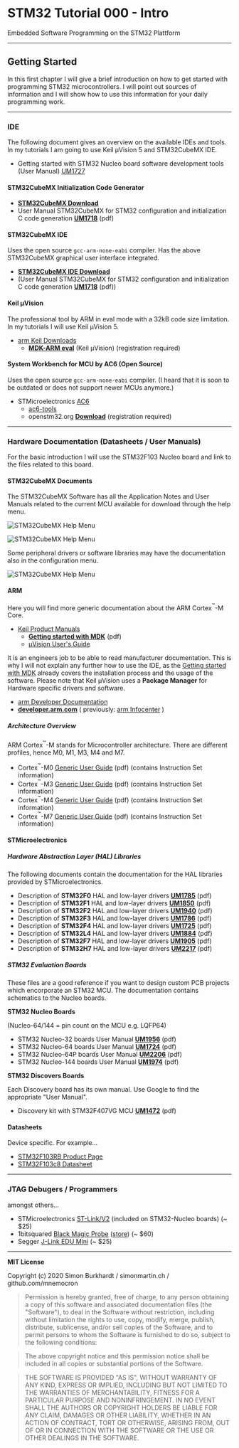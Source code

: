 # STM32 Tutorial 000 - Intro

Embedded Software Programming on the STM32 Plattform

---

## Getting Started

In this first chapter I will give a brief introduction on how to get started with programming STM32 microcontrollers.
I will point out sources of information and I will show how to use this information for your daily programming work.

---

### IDE

The following document gives an overview on the available IDEs and tools. 
In my tutorials I am going to use Keil µVision 5 and STM32CubeMX IDE.

- Getting started with STM32 Nucleo board software  development tools (User Manual) [UM1727](https://www.st.com/content/ccc/resource/technical/document/user_manual/1b/03/1b/b4/88/20/4e/cd/DM00105928.pdf/files/DM00105928.pdf/jcr:content/translations/en.DM00105928.pdf)

#### STM32CubeMX Initialization Code Generator

- **[STM32CubeMX Download](https://www.st.com/en/development-tools/stm32cubemx.html)**
- User Manual STM32CubeMX for STM32 configuration and initialization C code generation **[UM1718](https://www.st.com/content/ccc/resource/technical/document/user_manual/10/c5/1a/43/3a/70/43/7d/DM00104712.pdf/files/DM00104712.pdf/jcr:content/translations/en.DM00104712.pdf)** (pdf)

#### STM32CubeMX IDE

Uses the open source `gcc-arm-none-eabi` compiler. Has the above STM32CubeMX graphical user interface integrated.

- **[STM32CubeMX IDE Download](https://www.st.com/en/development-tools/stm32cubemx.html#overview)**
- (User Manual STM32CubeMX for STM32 configuration and initialization C code generation **[UM1718](https://www.st.com/content/ccc/resource/technical/document/user_manual/10/c5/1a/43/3a/70/43/7d/DM00104712.pdf/files/DM00104712.pdf/jcr:content/translations/en.DM00104712.pdf)** (pdf))

#### Keil µVision

The professional tool by ARM in eval mode with a 32kB code size limitation.
In my tutorials I will use Keil µVision 5.

- [arm Keil Downloads](https://www.keil.com/download/product/)
    + **[MDK-ARM eval](https://www.keil.com/demo/eval/arm.htm)** (Keil µVision) (registration required)

#### System Workbench for MCU by AC6 (Open Source)

Uses the open source `gcc-arm-none-eabi` compiler. (I heard that it is soon to be outdated or does not support newer MCUs anymore.)

- STMicroelectronics [AC6](https://www.st.com/content/st_com/en/partner/partner-program/partnerpage/AC6.html)
    + [ac6-tools](https://www.ac6-tools.com/content.php/content_SW4MCU/lang_en_GB.xphp)
    + openstm32.org **[Download](https://www.openstm32.org/System%2BWorkbench%2Bfor%2BSTM32)** (registration required)

---

### Hardware Documentation (Datasheets / User Manuals)

For the basic introduction I will use the STM32F103 Nucleo board and link to the files related to this board.

#### STM32CubeMX Documents

The STM32CubeMX Software has all the Application Notes and User Manuals related to the current MCU available for download through the help menu.

![STM32CubeMX Help Menu](images/CubeMX_Docs_Help.png)

![STM32CubeMX Help Menu](images/CubeMX_Docs.png)

Some peripheral drivers or software libraries may have the documentation also in the configuration menu.

![STM32CubeMX Help Menu](images/CubeMX_Docs_periph.png)


#### ARM

Here you will find more generic documentation about the ARM Cortex<span><sup>&trade;</sup></span>-M Core.

- [Keil Product Manuals](http://www.keil.com/support/man_arm.htm)
    + **[Getting started with MDK](https://armkeil.blob.core.windows.net/product/gs_MDK5_4_en.pdf)** (pdf)
    + [µVision User's Guide](http://www.keil.com/support/man/docs/uv4/)

It is an engineers job to be able to read manufacturer documentation. This is why I will not explain any further how to use the IDE, as the [Getting started with MDK](https://armkeil.blob.core.windows.net/product/gs_MDK5_4_en.pdf) already covers the installation process and the usage of the software.
Please note that Keil µVision uses a **Package Manager** for Hardware specific drivers and software.

- [arm Developer Documentation](https://developer.arm.com/docs)
- **[developer.arm.com](https://developer.arm.com/documentation/)** ( previously: [arm Infocenter](http://infocenter.arm.com/help/index.jsp) )

##### Architecture Overview

ARM Cortex<span><sup>&trade;</sup></span>-M stands for Microcontroller architecture. There are different profiles, hence M0, M1, M3, M4 and M7.


- Cortex<span><sup>&trade;</sup></span>-M0 [Generic User Guide](http://infocenter.arm.com/help/topic/com.arm.doc.dui0497a/DUI0497A_cortex_m0_r0p0_generic_ug.pdf) (pdf) (contains Instruction Set information)
- Cortex<span><sup>&trade;</sup></span>-M3 [Generic User Guide](http://infocenter.arm.com/help/topic/com.arm.doc.dui0552a/DUI0552A_cortex_m3_dgug.pdf) (pdf) (contains Instruction Set information)
- Cortex<span><sup>&trade;</sup></span>-M4 [Generic User Guide](http://infocenter.arm.com/help/topic/com.arm.doc.dui0553b/DUI0553.pdf) (pdf) (contains Instruction Set information)
- Cortex<span><sup>&trade;</sup></span>-M7 [Generic User Guide](http://infocenter.arm.com/help/topic/com.arm.doc.dui0646a/DUI0646A_cortex_m7_dgug.pdf) (pdf) (contains Instruction Set information)

#### STMicroelectronics

##### Hardware Abstraction Layer (**HAL**) Libraries

The following documents contain the documentation for the HAL libraries provided by STMicroelectronics. 

- Description of **STM32F0** HAL and low-layer drivers **[UM1785](https://www.st.com/content/ccc/resource/technical/document/user_manual/2f/77/25/0f/5c/38/48/80/DM00122015.pdf/files/DM00122015.pdf/jcr:content/translations/en.DM00122015.pdf)** (pdf)
- Description of **STM32F1** HAL and low-layer drivers **[UM1850](https://www.st.com/content/ccc/resource/technical/document/user_manual/72/52/cc/53/05/e3/4c/98/DM00154093.pdf/files/DM00154093.pdf/jcr:content/translations/en.DM00154093.pdf)** (pdf)
- Description of **STM32F2** HAL and low-layer drivers **[UM1940](https://www.st.com/content/ccc/resource/technical/document/user_manual/56/32/53/cb/69/86/49/0e/DM00223149.pdf/files/DM00223149.pdf/jcr:content/translations/en.DM00223149.pdf)** (pdf)
- Description of **STM32F3** HAL and low-layer drivers **[UM1786](https://www.st.com/content/ccc/resource/technical/document/user_manual/a6/79/73/ae/6e/1c/44/14/DM00122016.pdf/files/DM00122016.pdf/jcr:content/translations/en.DM00122016.pdf)** (pdf)
- Description of **STM32F4** HAL and low-layer drivers **[UM1725](https://www.st.com/content/ccc/resource/technical/document/user_manual/2f/71/ba/b8/75/54/47/cf/DM00105879.pdf/files/DM00105879.pdf/jcr:content/translations/en.DM00105879.pdf)** (pdf)
- Description of **STM32L4** HAL and low-layer drivers **[UM1884](https://www.st.com/content/ccc/resource/technical/document/user_manual/63/a8/8f/e3/ca/a1/4c/84/DM00173145.pdf/files/DM00173145.pdf/jcr:content/translations/en.DM00173145.pdf)** (pdf)
- Description of **STM32F7** HAL and low-layer drivers **[UM1905](https://www.st.com/content/ccc/resource/technical/document/user_manual/45/27/9c/32/76/57/48/b9/DM00189702.pdf/files/DM00189702.pdf/jcr:content/translations/en.DM00189702.pdf)** (pdf)
- Description of **STM32H7** HAL and low-layer drivers **[UM2217](https://www.st.com/content/ccc/resource/technical/document/user_manual/group0/40/ee/88/53/f6/1e/4c/87/DM00392525/files/DM00392525.pdf/jcr:content/translations/en.DM00392525.pdf)** (pdf)

##### STM32 Evaluation Boards

These files are a good reference if you want to design custom PCB projects which encorporate an STM32 MCU. The documentation contains schematics to the Nucleo boards. 

**STM32 Nucleo Boards**

(Nucleo-64/144 = pin count on the MCU e.g. LQFP64)

- STM32 Nucleo-32 boards User Manual **[UM1956](https://www.st.com/content/ccc/resource/technical/document/user_manual/e3/0e/88/05/e8/74/43/a0/DM00231744.pdf/files/DM00231744.pdf/jcr:content/translations/en.DM00231744.pdf)** (pdf)
- STM32 Nucleo-64 boards User Manual **[UM1724](https://www.st.com/content/ccc/resource/technical/document/user_manual/98/2e/fa/4b/e0/82/43/b7/DM00105823.pdf/files/DM00105823.pdf/jcr:content/translations/en.DM00105823.pdf)** (pdf)
- STM32 Nucleo-64P boards User Manual **[UM2206](https://www.st.com/content/ccc/resource/technical/document/user_manual/group0/ff/5d/51/50/db/12/47/98/DM00387966/files/DM00387966.pdf/jcr:content/translations/en.DM00387966.pdf)** (pdf)
- STM32 Nucleo-144 boards User Manual **[UM1974](https://www.st.com/content/ccc/resource/technical/document/user_manual/group0/26/49/90/2e/33/0d/4a/da/DM00244518/files/DM00244518.pdf/jcr:content/translations/en.DM00244518.pdf)** (pdf)

**STM32 Discovers Boards**

Each Discovery board has its own manual. Use Google to find the appropriate "User Manual".

- Discovery kit with STM32F407VG MCU **[UM1472](https://www.st.com/content/ccc/resource/technical/document/user_manual/70/fe/4a/3f/e7/e1/4f/7d/DM00039084.pdf/files/DM00039084.pdf/jcr:content/translations/en.DM00039084.pdf)** (pdf)

#### Datasheets

Device specific. For example...

- [STM32F103RB Product Page](https://www.st.com/en/microcontrollers-microprocessors/stm32f103rb.html)
- [STM32F103c8 Datasheet](https://www.st.com/resource/en/datasheet/stm32f103c8.pdf)


---

### JTAG Debugers / Programmers

amongst others...

- STMicroelectronics [ST-Link/V2](https://www.st.com/en/development-tools/st-link-v2.html) (included on STM32-Nucleo boards) (~ $25)
- 1bitsquared [Black Magic Probe](https://github.com/blacksphere/blackmagic/wiki) ([store](https://1bitsquared.com/products/black-magic-probe)) (~ $60)
- Segger [J-Link EDU Mini](https://www.segger.com/products/debug-probes/j-link/models/j-link-edu-mini/) (~ $25)

---

**MIT License**

Copyright (c) 2020 Simon Burkhardt / simonmartin.ch / github.com/mnemocron

> Permission is hereby granted, free of charge, to any person obtaining a copy
of this software and associated documentation files (the "Software"), to deal
in the Software without restriction, including without limitation the rights
to use, copy, modify, merge, publish, distribute, sublicense, and/or sell
copies of the Software, and to permit persons to whom the Software is
furnished to do so, subject to the following conditions:

> The above copyright notice and this permission notice shall be included in all
copies or substantial portions of the Software.

> THE SOFTWARE IS PROVIDED "AS IS", WITHOUT WARRANTY OF ANY KIND, EXPRESS OR
IMPLIED, INCLUDING BUT NOT LIMITED TO THE WARRANTIES OF MERCHANTABILITY,
FITNESS FOR A PARTICULAR PURPOSE AND NONINFRINGEMENT. IN NO EVENT SHALL THE
AUTHORS OR COPYRIGHT HOLDERS BE LIABLE FOR ANY CLAIM, DAMAGES OR OTHER
LIABILITY, WHETHER IN AN ACTION OF CONTRACT, TORT OR OTHERWISE, ARISING FROM,
OUT OF OR IN CONNECTION WITH THE SOFTWARE OR THE USE OR OTHER DEALINGS IN THE
SOFTWARE.














